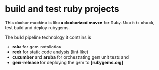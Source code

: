 
# build and test ruby projects

This docker machine is like **a dockerized maven** for Ruby. Use it to check, test build and deploy rubygems.

The build pipeline technology it contains is
- **rake** for gem installation
- **reek** for static code analysis (lint-like)
- **cucumber** and **aruba** for orchestrating gem unit tests and
- **gem-release** for deploying the gem to **[rubygems.org]**

